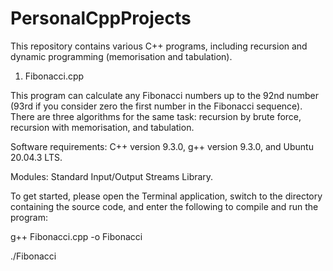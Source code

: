 # PersonalCppProjects
This repository contains various C++ programs, including recursion and dynamic programming (memorisation and tabulation).

1. Fibonacci.cpp

This program can calculate any Fibonacci numbers up to the 92nd number (93rd if you consider zero the first number in the Fibonacci sequence). There are three algorithms for the same task: recursion by brute force, recursion with memorisation, and tabulation.

Software requirements: C++ version 9.3.0, g++ version 9.3.0, and Ubuntu 20.04.3 LTS.

Modules: Standard Input/Output Streams Library.

To get started, please open the Terminal application, switch to the directory containing the source code, and enter the following to compile and run the program:

g++ Fibonacci.cpp -o Fibonacci

./Fibonacci
